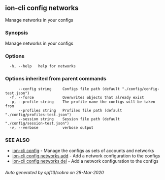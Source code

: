 ## ion-cli config networks

Manage networks in your configs

### Synopsis

Manage networks in your configs

### Options

```
  -h, --help   help for networks
```

### Options inherited from parent commands

```
      --config string     Configs file path (default "./config/config-test.json")
  -f, --force             Overwrites objects that already exist
  -p, --profile string    The profile name the configs will be taken from
      --profiles string   Profiles file path (default "./config/profiles-test.json")
      --session string    Session file path (default "./config/session-test.json")
  -v, --verbose           verbose output
```

### SEE ALSO

* [ion-cli config](ion-cli_config.md)	 - Manage the configs as sets of accounts and networks
* [ion-cli config networks add](ion-cli_config_networks_add.md)	 - Add a network configuration to the configs
* [ion-cli config networks del](ion-cli_config_networks_del.md)	 - Add a network configuration to the configs

###### Auto generated by spf13/cobra on 28-Mar-2020
